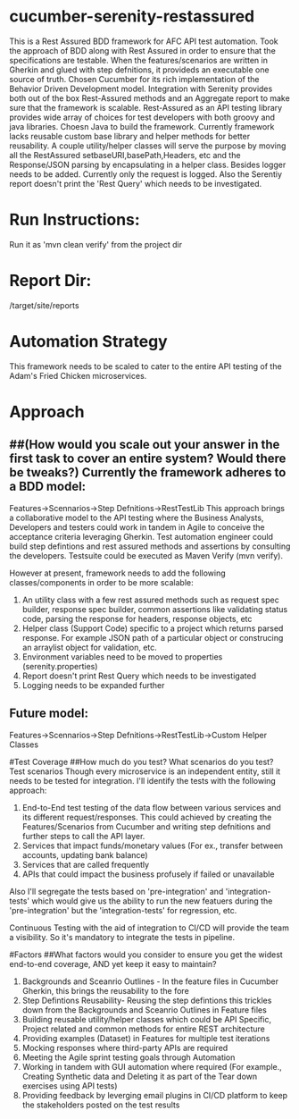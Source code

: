 # cucumber-serenity-restassured
This is a Rest Assured BDD framework for AFC API test automation. Took the approach of BDD along with Rest Assured in order to ensure that the specifications are testable. When the features/scenarios are written in Gherkin and glued with step defnitions, it provideds an executable one source of truth.
Chosen Cucumber for its rich implementation of the Behavior Driven Development model. Integration with Serenity provides both out of the box Rest-Assured methods and an Aggregate report to make sure that the framework is scalable.
Rest-Assured as an API testing library provides wide array of choices for test developers with both groovy and java libraries. Choesn Java to build the framework.
Currently framework lacks reusable custom base library and helper methods for better reusability. A couple utility/helper classes will serve the purpose by moving all the RestAssured setbaseURI,basePath,Headers, etc and the Response/JSON parsing by encapsulating in a helper class.
Besides logger needs to be added. Currently only the request is logged.
Also the Serentiy report doesn't print the 'Rest Query' which needs to be investigated.

# Run Instructions:

Run it as 'mvn clean verify' from the project dir

# Report Dir:
/target/site/reports

# Automation Strategy 
This framework needs to be scaled to cater to the entire API testing of the Adam's Fried Chicken microservices.
# Approach
##(How would you scale out your answer in the first task to cover an entire system? Would there be tweaks?)
Currently the framework adheres to a BDD model:
------------------------------------------------
Features->Scennarios->Step Defnitions->RestTestLib
This approach brings a collaborative model to the API testing where the Business Analysts, Developers and testers could work in tandem in Agile to conceive the acceptance criteria leveraging Gherkin. Test automation engineer could build step defintions and rest assured methods and assertions by consulting the developers. Testsuite could be executed as Maven Verify (mvn verify).

However at present, framework needs to add the following classes/components in order to be more scalable:
1. An utility class with a few rest assured methods such as request spec builder, response spec builder, common assertions like validating status code, parsing the response for headers, response objects, etc
2. Helper class (Support Code) specific to a project which returns parsed response. For example JSON path of a particular object or construcing an arraylist object for validation, etc.
3. Environment variables need to be moved to properties (serenity.properties)
4. Report doesn't print Rest Query which needs to be investigated
5. Logging needs to be expanded further

Future model:
------------
Features->Scennarios->Step Defnitions->RestTestLib->Custom Helper Classes


#Test Coverage
##How much do you test? What scenarios do you test?
Test scenarios
Though every microservice is an independent entity, still it needs to be tested for integration. I'll identify the tests with the following approach:
1. End-to-End test testing of the data flow between various services and its different request/responses. This could achieved by creating the Features/Scenarios from Cucumber and writing step defnitions and further steps to call the API layer.
2. Services that impact funds/monetary values (For ex., transfer between accounts, updating bank balance)
3. Services that are called frequently
4. APIs that could impact the business profusely if failed or unavailable

Also I'll segregate the tests based on 'pre-integration' and 'integration-tests' which would give us the ability to run the new featuers during the 'pre-integration' but the 'integration-tests' for regression, etc.

Continuous Testing with the aid of integration to CI/CD will provide the team a visibility. So it's mandatory to integrate the tests in pipeline.

#Factors
##What factors would you consider to ensure you get the widest end-to-end coverage, AND yet keep it easy to maintain?
1. Backgrounds and Sceanrio Outlines - In the feature files in Cucumber Gherkin, this brings the reusability to the fore
2. Step Defintions Reusability- Reusing the step defintions this trickles down from the Backgrounds and Sceanrio Outlines in Feature files
3. Building reusable utility/helper classes which could be API Specific, Project related and common methods for entire REST architecture
4. Providing examples (Dataset) in Features for multiple test iterations
5. Mocking responses where third-party APIs are required
6. Meeting the Agile sprint testing goals through Automation
7. Working in tandem with GUI automation where required (For example., Creating Synthetic data and Deleting it as part of the Tear down exercises using API tests)
8. Providing feedback by leverging email plugins in CI/CD platform to keep the stakeholders posted on the test results






